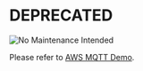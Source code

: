 # DEPRECATED

![No Maintenance Intended](https://img.shields.io/badge/maintenance%20status-deprecated-red)

Please refer to [AWS MQTT Demo](https://github.com/Arm-Examples/AWS_MQTT_Demo).
